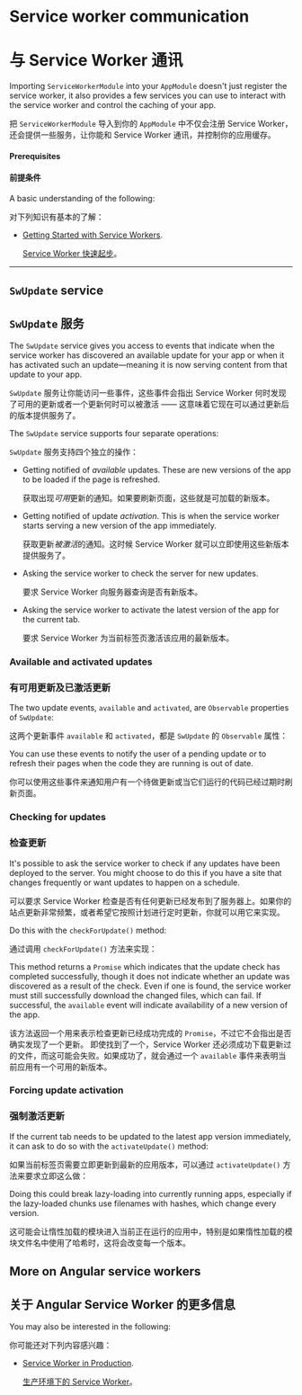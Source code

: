 # Service worker communication

# 与 Service Worker 通讯

Importing `ServiceWorkerModule` into your `AppModule` doesn't just register the service worker, it also provides a few services you can use to interact with the service worker and control the caching of your app.

把 `ServiceWorkerModule` 导入到你的 `AppModule` 中不仅会注册 Service Worker，还会提供一些服务，让你能和 Service Worker 通讯，并控制你的应用缓存。

#### Prerequisites

#### 前提条件

A basic understanding of the following:

对下列知识有基本的了解：

* [Getting Started with Service Workers](guide/service-worker-getting-started).

   [Service Worker 快速起步](guide/service-worker-getting-started)。

<hr />

## `SwUpdate` service

## `SwUpdate` 服务

The `SwUpdate` service gives you access to events that indicate when the service worker has discovered an available update for your app or when it has activated such an update&mdash;meaning it is now serving content from that update to your app.

`SwUpdate` 服务让你能访问一些事件，这些事件会指出 Service Worker 何时发现了可用的更新或者一个更新何时可以被激活 —— 这意味着它现在可以通过更新后的版本提供服务了。

The `SwUpdate` service supports four separate operations:

`SwUpdate` 服务支持四个独立的操作：

* Getting notified of *available* updates. These are new versions of the app to be loaded if the page is refreshed.

   获取出现*可用*更新的通知。如果要刷新页面，这些就是可加载的新版本。

* Getting notified of update *activation*. This is when the service worker starts serving a new version of the app immediately.

   获取更新*被激活*的通知。这时候 Service Worker 就可以立即使用这些新版本提供服务了。

* Asking the service worker to check the server for new updates.

   要求 Service Worker 向服务器查询是否有新版本。

* Asking the service worker to activate the latest version of the app for the current tab.

   要求 Service Worker 为当前标签页激活该应用的最新版本。

### Available and activated updates

### 有可用更新及已激活更新

The two update events, `available` and `activated`, are `Observable` properties of `SwUpdate`:

这两个更新事件 `available` 和 `activated`，都是 `SwUpdate` 的 `Observable` 属性：

<code-example path="service-worker-getting-started/src/app/log-update.service.ts" linenums="false" header="log-update.service.ts" region="sw-update"> </code-example>

You can use these events to notify the user of a pending update or to refresh their pages when the code they are running is out of date.

你可以使用这些事件来通知用户有一个待做更新或当它们运行的代码已经过期时刷新页面。

### Checking for updates

### 检查更新

It's possible to ask the service worker to check if any updates have been deployed to the server. You might choose to do this if you have a site that changes frequently or want updates to happen on a schedule.

可以要求 Service Worker 检查是否有任何更新已经发布到了服务器上。如果你的站点更新非常频繁，或者希望它按照计划进行定时更新，你就可以用它来实现。

Do this with the `checkForUpdate()` method:

通过调用 `checkForUpdate()` 方法来实现：

<code-example path="service-worker-getting-started/src/app/check-for-update.service.ts" linenums="false" header="check-for-update.service.ts" region="sw-check-update"> </code-example>

This method returns a `Promise` which indicates that the update check has completed successfully, though it does not indicate whether an update was discovered as a result of the check. Even if one is found, the service worker must still successfully download the changed files, which can fail. If successful, the `available` event will indicate availability of a new version of the app.

该方法返回一个用来表示检查更新已经成功完成的 `Promise`，不过它不会指出是否确实发现了一个更新。
即使找到了一个，Service Worker 还必须成功下载更新过的文件，而这可能会失败。如果成功了，就会通过一个 `available` 事件来表明当前应用有一个可用的新版本。

### Forcing update activation

### 强制激活更新

If the current tab needs to be updated to the latest app version immediately, it can ask to do so with the `activateUpdate()` method:

如果当前标签页需要立即更新到最新的应用版本，可以通过 `activateUpdate()` 方法来要求立即这么做：

<code-example path="service-worker-getting-started/src/app/prompt-update.service.ts" linenums="false" header="prompt-update.service.ts" region="sw-activate"> </code-example>

Doing this could break lazy-loading into currently running apps, especially if the lazy-loaded chunks use filenames with hashes, which change every version.

这可能会让惰性加载的模块进入当前正在运行的应用中，特别是如果惰性加载的模块文件名中使用了哈希时，这将会改变每一个版本。

## More on Angular service workers

## 关于 Angular Service Worker 的更多信息

You may also be interested in the following:

你可能还对下列内容感兴趣：

* [Service Worker in Production](guide/service-worker-devops).

   [生产环境下的 Service Worker](guide/service-worker-devops)。
